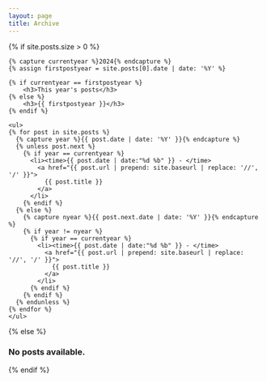 ```yaml
---
layout: page
title: Archive
---
```


<section>
  {% if site.posts.size > 0 %}
    
    {% capture currentyear %}2024{% endcapture %} 
    {% assign firstpostyear = site.posts[0].date | date: '%Y' %}
    
    {% if currentyear == firstpostyear %}
        <h3>This year's posts</h3>
    {% else %}  
        <h3>{{ firstpostyear }}</h3>
    {% endif %}

    <ul>
    {% for post in site.posts %}
      {% capture year %}{{ post.date | date: '%Y' }}{% endcapture %}
      {% unless post.next %}
        {% if year == currentyear %}
          <li><time>{{ post.date | date:"%d %b" }} - </time>
            <a href="{{ post.url | prepend: site.baseurl | replace: '//', '/' }}">
              {{ post.title }}
            </a>
          </li>
        {% endif %}
      {% else %}
        {% capture nyear %}{{ post.next.date | date: '%Y' }}{% endcapture %}
        {% if year != nyear %}
          {% if year == currentyear %}
            <li><time>{{ post.date | date:"%d %b" }} - </time>
              <a href="{{ post.url | prepend: site.baseurl | replace: '//', '/' }}">
                {{ post.title }}
              </a>
            </li>
          {% endif %}
        {% endif %}
      {% endunless %}
    {% endfor %}
    </ul>
    
  {% else %}
    <h3>No posts available.</h3>
  {% endif %}
</section>
